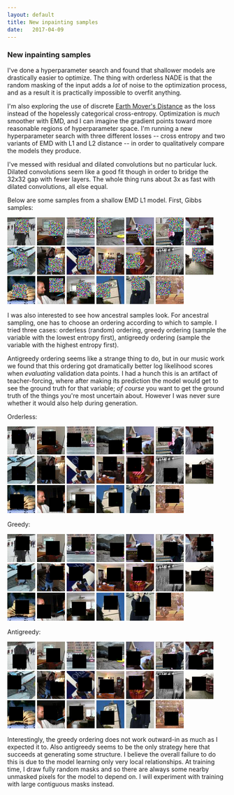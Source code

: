 ```yaml
---
layout: default
title: New inpainting samples
date:   2017-04-09
---
```


### New inpainting samples

I've done a hyperparameter search and found that shallower models are drastically easier to optimize.
The thing with orderless NADE is that the random masking of the input adds a *lot* of noise to the optimization process, and as a result it is practically impossible to overfit anything.

I'm also exploring the use of discrete [Earth Mover's Distance](https://en.wikipedia.org/wiki/Earth_mover%27s_distance#Computing_the_EMD) as the loss instead of the hopelessly categorical cross-entropy.
Optimization is *much* smoother with EMD, and I can imagine the gradient points toward more reasonable regions of hyperparameter space.
I'm running a new hyperparameter search with three different losses -- cross entropy and two variants of EMD with L1 and L2 distance -- in order to qualitatively compare the models they produce.

I've messed with residual and dilated convolutions but no particular luck. Dilated convolutions seem like a good fit though in order to bridge the 32x32 gap with fewer layers. The whole thing runs about 3x as fast with dilated convolutions, all else equal.

Below are some samples from a shallow EMD L1 model. First, Gibbs samples:

<img src="/assets/images/sample_2017-04-09/sample_firstemd_independent_gibbs_2017-04-09T18:55:11.881425_T1.0/13.gif">
<img src="/assets/images/sample_2017-04-09/sample_firstemd_independent_gibbs_2017-04-09T18:55:11.881425_T1.0/5.gif">
<img src="/assets/images/sample_2017-04-09/sample_firstemd_independent_gibbs_2017-04-09T18:55:11.881425_T1.0/4.gif">
<img src="/assets/images/sample_2017-04-09/sample_firstemd_independent_gibbs_2017-04-09T18:55:11.881425_T1.0/11.gif">
<img src="/assets/images/sample_2017-04-09/sample_firstemd_independent_gibbs_2017-04-09T18:55:11.881425_T1.0/12.gif">
<img src="/assets/images/sample_2017-04-09/sample_firstemd_independent_gibbs_2017-04-09T18:55:11.881425_T1.0/7.gif">
<img src="/assets/images/sample_2017-04-09/sample_firstemd_independent_gibbs_2017-04-09T18:55:11.881425_T1.0/6.gif">
<img src="/assets/images/sample_2017-04-09/sample_firstemd_independent_gibbs_2017-04-09T18:55:11.881425_T1.0/17.gif">
<img src="/assets/images/sample_2017-04-09/sample_firstemd_independent_gibbs_2017-04-09T18:55:11.881425_T1.0/15.gif">
<img src="/assets/images/sample_2017-04-09/sample_firstemd_independent_gibbs_2017-04-09T18:55:11.881425_T1.0/19.gif">
<img src="/assets/images/sample_2017-04-09/sample_firstemd_independent_gibbs_2017-04-09T18:55:11.881425_T1.0/1.gif">
<img src="/assets/images/sample_2017-04-09/sample_firstemd_independent_gibbs_2017-04-09T18:55:11.881425_T1.0/3.gif">
<img src="/assets/images/sample_2017-04-09/sample_firstemd_independent_gibbs_2017-04-09T18:55:11.881425_T1.0/8.gif">
<img src="/assets/images/sample_2017-04-09/sample_firstemd_independent_gibbs_2017-04-09T18:55:11.881425_T1.0/2.gif">
<img src="/assets/images/sample_2017-04-09/sample_firstemd_independent_gibbs_2017-04-09T18:55:11.881425_T1.0/10.gif">
<img src="/assets/images/sample_2017-04-09/sample_firstemd_independent_gibbs_2017-04-09T18:55:11.881425_T1.0/0.gif">
<img src="/assets/images/sample_2017-04-09/sample_firstemd_independent_gibbs_2017-04-09T18:55:11.881425_T1.0/9.gif">
<img src="/assets/images/sample_2017-04-09/sample_firstemd_independent_gibbs_2017-04-09T18:55:11.881425_T1.0/16.gif">
<img src="/assets/images/sample_2017-04-09/sample_firstemd_independent_gibbs_2017-04-09T18:55:11.881425_T1.0/18.gif">
<img src="/assets/images/sample_2017-04-09/sample_firstemd_independent_gibbs_2017-04-09T18:55:11.881425_T1.0/14.gif">

I was also interested to see how ancestral samples look. For ancestral sampling, one has to choose an ordering according to which to sample.
I tried three cases: orderless (random) ordering, greedy ordering (sample the variable with the lowest entropy first), antigreedy ordering (sample the variable with the highest entropy first).

Antigreedy ordering seems like a strange thing to do, but in our music work we found that this ordering got dramatically better log likelihood scores when *evaluating* validation data points.
I had a hunch this is an artifact of teacher-forcing, where after making its prediction the model would get to see the ground truth for that variable; *of course* you want to get the ground truth of the things you're most uncertain about.
However I was never sure whether it would also help during generation.

Orderless:

<img src="/assets/images/sample_2017-04-09/sample_firstemd_orderless_ancestral_2017-04-09T05:25:22.139241_T1.0/13.gif">
<img src="/assets/images/sample_2017-04-09/sample_firstemd_orderless_ancestral_2017-04-09T05:25:22.139241_T1.0/5.gif">
<img src="/assets/images/sample_2017-04-09/sample_firstemd_orderless_ancestral_2017-04-09T05:25:22.139241_T1.0/4.gif">
<img src="/assets/images/sample_2017-04-09/sample_firstemd_orderless_ancestral_2017-04-09T05:25:22.139241_T1.0/11.gif">
<img src="/assets/images/sample_2017-04-09/sample_firstemd_orderless_ancestral_2017-04-09T05:25:22.139241_T1.0/12.gif">
<img src="/assets/images/sample_2017-04-09/sample_firstemd_orderless_ancestral_2017-04-09T05:25:22.139241_T1.0/7.gif">
<img src="/assets/images/sample_2017-04-09/sample_firstemd_orderless_ancestral_2017-04-09T05:25:22.139241_T1.0/6.gif">
<img src="/assets/images/sample_2017-04-09/sample_firstemd_orderless_ancestral_2017-04-09T05:25:22.139241_T1.0/17.gif">
<img src="/assets/images/sample_2017-04-09/sample_firstemd_orderless_ancestral_2017-04-09T05:25:22.139241_T1.0/15.gif">
<img src="/assets/images/sample_2017-04-09/sample_firstemd_orderless_ancestral_2017-04-09T05:25:22.139241_T1.0/19.gif">
<img src="/assets/images/sample_2017-04-09/sample_firstemd_orderless_ancestral_2017-04-09T05:25:22.139241_T1.0/1.gif">
<img src="/assets/images/sample_2017-04-09/sample_firstemd_orderless_ancestral_2017-04-09T05:25:22.139241_T1.0/3.gif">
<img src="/assets/images/sample_2017-04-09/sample_firstemd_orderless_ancestral_2017-04-09T05:25:22.139241_T1.0/8.gif">
<img src="/assets/images/sample_2017-04-09/sample_firstemd_orderless_ancestral_2017-04-09T05:25:22.139241_T1.0/2.gif">
<img src="/assets/images/sample_2017-04-09/sample_firstemd_orderless_ancestral_2017-04-09T05:25:22.139241_T1.0/10.gif">
<img src="/assets/images/sample_2017-04-09/sample_firstemd_orderless_ancestral_2017-04-09T05:25:22.139241_T1.0/0.gif">
<img src="/assets/images/sample_2017-04-09/sample_firstemd_orderless_ancestral_2017-04-09T05:25:22.139241_T1.0/9.gif">
<img src="/assets/images/sample_2017-04-09/sample_firstemd_orderless_ancestral_2017-04-09T05:25:22.139241_T1.0/16.gif">
<img src="/assets/images/sample_2017-04-09/sample_firstemd_orderless_ancestral_2017-04-09T05:25:22.139241_T1.0/18.gif">
<img src="/assets/images/sample_2017-04-09/sample_firstemd_orderless_ancestral_2017-04-09T05:25:22.139241_T1.0/14.gif">

Greedy:

<img src="/assets/images/sample_2017-04-09/sample_firstemd_greedy_ancestral_2017-04-09T01:13:12.489489_T1.0/13.gif">
<img src="/assets/images/sample_2017-04-09/sample_firstemd_greedy_ancestral_2017-04-09T01:13:12.489489_T1.0/5.gif">
<img src="/assets/images/sample_2017-04-09/sample_firstemd_greedy_ancestral_2017-04-09T01:13:12.489489_T1.0/4.gif">
<img src="/assets/images/sample_2017-04-09/sample_firstemd_greedy_ancestral_2017-04-09T01:13:12.489489_T1.0/11.gif">
<img src="/assets/images/sample_2017-04-09/sample_firstemd_greedy_ancestral_2017-04-09T01:13:12.489489_T1.0/12.gif">
<img src="/assets/images/sample_2017-04-09/sample_firstemd_greedy_ancestral_2017-04-09T01:13:12.489489_T1.0/7.gif">
<img src="/assets/images/sample_2017-04-09/sample_firstemd_greedy_ancestral_2017-04-09T01:13:12.489489_T1.0/6.gif">
<img src="/assets/images/sample_2017-04-09/sample_firstemd_greedy_ancestral_2017-04-09T01:13:12.489489_T1.0/17.gif">
<img src="/assets/images/sample_2017-04-09/sample_firstemd_greedy_ancestral_2017-04-09T01:13:12.489489_T1.0/15.gif">
<img src="/assets/images/sample_2017-04-09/sample_firstemd_greedy_ancestral_2017-04-09T01:13:12.489489_T1.0/19.gif">
<img src="/assets/images/sample_2017-04-09/sample_firstemd_greedy_ancestral_2017-04-09T01:13:12.489489_T1.0/1.gif">
<img src="/assets/images/sample_2017-04-09/sample_firstemd_greedy_ancestral_2017-04-09T01:13:12.489489_T1.0/3.gif">
<img src="/assets/images/sample_2017-04-09/sample_firstemd_greedy_ancestral_2017-04-09T01:13:12.489489_T1.0/8.gif">
<img src="/assets/images/sample_2017-04-09/sample_firstemd_greedy_ancestral_2017-04-09T01:13:12.489489_T1.0/2.gif">
<img src="/assets/images/sample_2017-04-09/sample_firstemd_greedy_ancestral_2017-04-09T01:13:12.489489_T1.0/10.gif">
<img src="/assets/images/sample_2017-04-09/sample_firstemd_greedy_ancestral_2017-04-09T01:13:12.489489_T1.0/0.gif">
<img src="/assets/images/sample_2017-04-09/sample_firstemd_greedy_ancestral_2017-04-09T01:13:12.489489_T1.0/9.gif">
<img src="/assets/images/sample_2017-04-09/sample_firstemd_greedy_ancestral_2017-04-09T01:13:12.489489_T1.0/16.gif">
<img src="/assets/images/sample_2017-04-09/sample_firstemd_greedy_ancestral_2017-04-09T01:13:12.489489_T1.0/18.gif">
<img src="/assets/images/sample_2017-04-09/sample_firstemd_greedy_ancestral_2017-04-09T01:13:12.489489_T1.0/14.gif">

Antigreedy:

<img src="/assets/images/sample_2017-04-09/sample_firstemd_antigreedy_ancestral_2017-04-09T03:19:25.120414_T1.0/13.gif">
<img src="/assets/images/sample_2017-04-09/sample_firstemd_antigreedy_ancestral_2017-04-09T03:19:25.120414_T1.0/5.gif">
<img src="/assets/images/sample_2017-04-09/sample_firstemd_antigreedy_ancestral_2017-04-09T03:19:25.120414_T1.0/4.gif">
<img src="/assets/images/sample_2017-04-09/sample_firstemd_antigreedy_ancestral_2017-04-09T03:19:25.120414_T1.0/11.gif">
<img src="/assets/images/sample_2017-04-09/sample_firstemd_antigreedy_ancestral_2017-04-09T03:19:25.120414_T1.0/12.gif">
<img src="/assets/images/sample_2017-04-09/sample_firstemd_antigreedy_ancestral_2017-04-09T03:19:25.120414_T1.0/7.gif">
<img src="/assets/images/sample_2017-04-09/sample_firstemd_antigreedy_ancestral_2017-04-09T03:19:25.120414_T1.0/6.gif">
<img src="/assets/images/sample_2017-04-09/sample_firstemd_antigreedy_ancestral_2017-04-09T03:19:25.120414_T1.0/17.gif">
<img src="/assets/images/sample_2017-04-09/sample_firstemd_antigreedy_ancestral_2017-04-09T03:19:25.120414_T1.0/15.gif">
<img src="/assets/images/sample_2017-04-09/sample_firstemd_antigreedy_ancestral_2017-04-09T03:19:25.120414_T1.0/19.gif">
<img src="/assets/images/sample_2017-04-09/sample_firstemd_antigreedy_ancestral_2017-04-09T03:19:25.120414_T1.0/1.gif">
<img src="/assets/images/sample_2017-04-09/sample_firstemd_antigreedy_ancestral_2017-04-09T03:19:25.120414_T1.0/3.gif">
<img src="/assets/images/sample_2017-04-09/sample_firstemd_antigreedy_ancestral_2017-04-09T03:19:25.120414_T1.0/8.gif">
<img src="/assets/images/sample_2017-04-09/sample_firstemd_antigreedy_ancestral_2017-04-09T03:19:25.120414_T1.0/2.gif">
<img src="/assets/images/sample_2017-04-09/sample_firstemd_antigreedy_ancestral_2017-04-09T03:19:25.120414_T1.0/10.gif">
<img src="/assets/images/sample_2017-04-09/sample_firstemd_antigreedy_ancestral_2017-04-09T03:19:25.120414_T1.0/0.gif">
<img src="/assets/images/sample_2017-04-09/sample_firstemd_antigreedy_ancestral_2017-04-09T03:19:25.120414_T1.0/9.gif">
<img src="/assets/images/sample_2017-04-09/sample_firstemd_antigreedy_ancestral_2017-04-09T03:19:25.120414_T1.0/16.gif">
<img src="/assets/images/sample_2017-04-09/sample_firstemd_antigreedy_ancestral_2017-04-09T03:19:25.120414_T1.0/18.gif">
<img src="/assets/images/sample_2017-04-09/sample_firstemd_antigreedy_ancestral_2017-04-09T03:19:25.120414_T1.0/14.gif">

Interestingly, the greedy ordering does not work outward-in as much as I expected it to. Also antigreedy seems to be the only strategy here that succeeds at generating some structure. I believe the overall failure to do this is due to the model learning only very local relationships. At training time, I draw fully random masks and so there are always some nearby unmasked pixels for the model to depend on. I will experiment with training with large contiguous masks instead.
